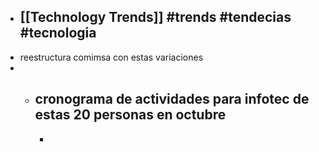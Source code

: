 - [[Technology Trends]] #trends #tendecias #tecnologia
	-
- reestructura comimsa con estas variaciones
-
	- cronograma de actividades para infotec de estas 20 personas en octubre
		-
		-